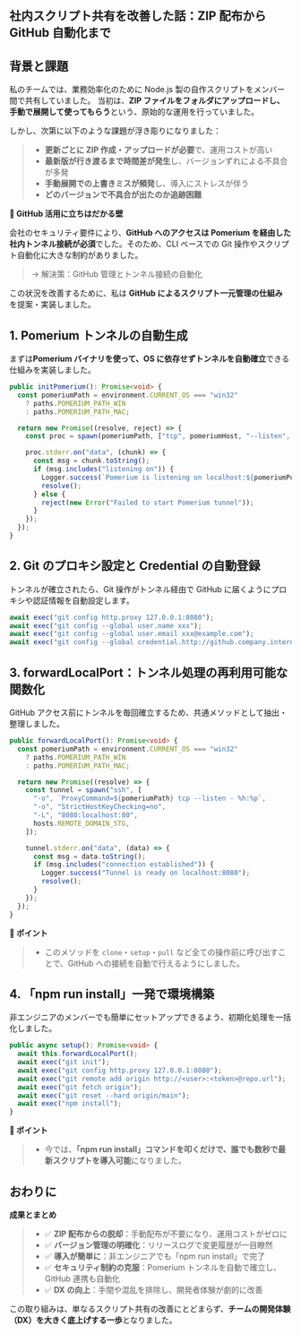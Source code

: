 ## 社内スクリプト共有を改善した話：ZIP 配布から GitHub 自動化まで

## 背景と課題

私のチームでは、業務効率化のために Node.js 製の自作スクリプトをメンバー間で共有していました。
当初は、**ZIP ファイルをフォルダにアップロードし、手動で展開して使ってもらう**という、原始的な運用を行っていました。

しかし、次第に以下のような課題が浮き彫りになりました：

> - **更新ごとに ZIP 作成・アップロードが必要**で、運用コストが高い
> - **最新版が行き渡るまで時間差が発生**し、バージョンずれによる不具合が多発
> - **手動展開での上書きミスが頻発**し、導入にストレスが伴う
> - **どのバージョンで不具合が出たのか追跡困難**

**🏰 GitHub 活用に立ちはだかる壁**

会社のセキュリティ要件により、**GitHub へのアクセスは Pomerium を経由した社内トンネル接続が必須**でした。そのため、CLI ベースでの Git 操作やスクリプト自動化に大きな制約がありました。

> → 解決策：GitHub 管理とトンネル接続の自動化

この状況を改善するために、私は **GitHub によるスクリプト一元管理の仕組み** を提案・実装しました。

## 1. Pomerium トンネルの自動生成

まずは**Pomerium バイナリを使って、OS に依存せずトンネルを自動確立**できる仕組みを実装しました。

```ts:Setup.ts
public initPomerium(): Promise<void> {
  const pomeriumPath = environment.CURRENT_OS === "win32"
    ? paths.POMERIUM_PATH_WIN
    : paths.POMERIUM_PATH_MAC;

  return new Promise((resolve, reject) => {
    const proc = spawn(pomeriumPath, ["tcp", pomeriumHost, "--listen", `:${pomeriumPort}`]);

    proc.stderr.on("data", (chunk) => {
      const msg = chunk.toString();
      if (msg.includes("listening on")) {
        Logger.success(`Pomerium is listening on localhost:${pomeriumPort}`);
        resolve();
      } else {
        reject(new Error("Failed to start Pomerium tunnel"));
      }
    });
  });
}
```

## 2. Git のプロキシ設定と Credential の自動登録

トンネルが確立されたら、Git 操作がトンネル経由で GitHub に届くようにプロキシや認証情報を自動設定します。

```ts:Setup.ts
await exec("git config http.proxy 127.0.0.1:8080");
await exec("git config --global user.name xxx");
await exec("git config --global user.email xxx@example.com");
await exec("git config --global credential.http://github.company.internal.provider github");
```

## 3. forwardLocalPort：トンネル処理の再利用可能な関数化

GitHub アクセス前にトンネルを毎回確立するため、共通メソッドとして抽出・整理しました。

```ts:Setup.ts
public forwardLocalPort(): Promise<void> {
  const pomeriumPath = environment.CURRENT_OS === "win32"
    ? paths.POMERIUM_PATH_WIN
    : paths.POMERIUM_PATH_MAC;

  return new Promise((resolve) => {
    const tunnel = spawn("ssh", [
      "-o", `ProxyCommand=${pomeriumPath} tcp --listen - %h:%p`,
      "-o", "StrictHostKeyChecking=no",
      "-L", "8080:localhost:80",
      hosts.REMOTE_DOMAIN_STG,
    ]);

    tunnel.stderr.on("data", (data) => {
      const msg = data.toString();
      if (msg.includes("connection established")) {
        Logger.success("Tunnel is ready on localhost:8080");
        resolve();
      }
    });
  });
}
```

**📌 ポイント**

> - このメソッドを `clone`・`setup`・`pull` など全ての操作前に呼び出すことで、GitHub への接続を自動で行えるようにしました。

## 4. 「npm run install」一発で環境構築

非エンジニアのメンバーでも簡単にセットアップできるよう、初期化処理を一括化しました。

```ts:Setup.ts
public async setup(): Promise<void> {
  await this.forwardLocalPort();
  await exec("git init");
  await exec("git config http.proxy 127.0.0.1:8080");
  await exec("git remote add origin http://<user>:<token>@repo.url");
  await exec("git fetch origin");
  await exec("git reset --hard origin/main");
  await exec("npm install");
}
```

**📌 ポイント**

> - 今では、**「npm run install」コマンドを叩くだけで、誰でも数秒で最新スクリプトを導入可能**になりました。

## おわりに

**成果とまとめ**

> - ✅ **ZIP 配布からの脱却**：手動配布が不要になり、運用コストがゼロに
> - ✅ **バージョン管理の明確化**：リリースログで変更履歴が一目瞭然
> - ✅ **導入が簡単に**：非エンジニアでも「npm run install」で完了
> - ✅ **セキュリティ制約の克服**：Pomerium トンネルを自動で確立し、GitHub 連携も自動化
> - ✅ **DX の向上**：手間や混乱を排除し、開発者体験が劇的に改善

この取り組みは、単なるスクリプト共有の改善にとどまらず、**チームの開発体験（DX）を大きく底上げする一歩**となりました。
